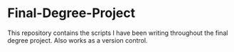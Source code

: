 # Final-Degree-Project

This repository contains the scripts I have been writing throughout the final degree project. 
Also works as a version control.
